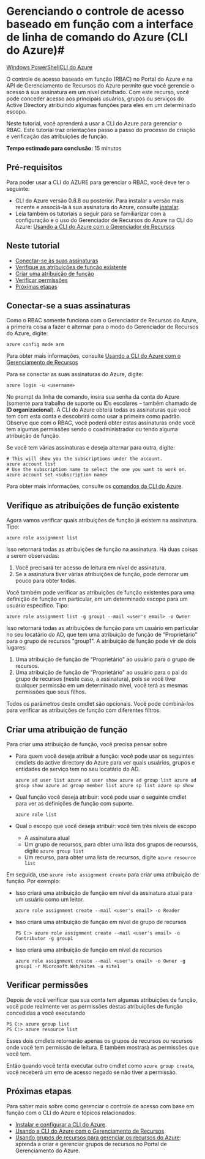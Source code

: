 <properties
	pageTitle="Como gerenciar o controle de acesso baseado em função com a CLI do Azure para Mac, Linux e Windows"
	description="Como gerenciar o controle de acesso baseado em função com a CLI do Azure"
	services=""
	documentationCenter=""
	authors="squillace"
	manager="timlt"
	editor="tomfitz"/>

<tags
	ms.service="multiple"
	ms.workload="multiple"
	ms.tgt_pltfrm="command-line-interface"
	ms.devlang="na"
	ms.topic="article"
	ms.date="04/26/2015"
	ms.author="tomfitz"/>

# Gerenciando o controle de acesso baseado em função com a interface de linha de comando do Azure (CLI do Azure)#

<div class="dev-center-tutorial-selector sublanding"><a href="/documentation/articles/powershell-rbac.md" title="Windows PowerShell" class="current">Windows PowerShell</a><a href="/documentation/articles/xplat-cli-rbac.md" title="CLI do Azure">CLI do Azure</a></div>

O controle de acesso baseado em função (RBAC) no Portal do Azure e na API de Gerenciamento de Recursos do Azure permite que você gerencie o acesso à sua assinatura em um nível detalhado. Com este recurso, você pode conceder acesso aos principais usuários, grupos ou serviços do Active Directory atribuindo algumas funções para eles em um determinado escopo.

Neste tutorial, você aprenderá a usar a CLI do Azure para gerenciar o RBAC. Este tutorial traz orientações passo a passo do processo de criação e verificação das atribuições de função.

**Tempo estimado para conclusão:** 15 minutos

## Pré-requisitos ##

Para poder usar a CLI do AZURE para gerenciar o RBAC, você deve ter o seguinte:

- CLI do Azure versão 0.8.8 ou posterior. Para instalar a versão mais recente e associá-la à sua assinatura do Azure, consulte [instalar](xplat-cli-install.md).
- Leia também os tutoriais a seguir para se familiarizar com a configuração e o uso do Gerenciador de Recursos do Azure na CLI do Azure: [Usando a CLI do Azure com o Gerenciador de Recursos](xplat-cli-azure-resource-manager.md)

## Neste tutorial ##

* [Conectar-se às suas assinaturas](#connect)
* [Verifique as atribuições de função existente](#check)
* [Criar uma atribuição de função](#create)
* [Verificar permissões](#verify)
* [Próximas etapas](#next)

## <a id="connect"></a>Conectar-se a suas assinaturas ##

Como o RBAC somente funciona com o Gerenciador de Recursos do Azure, a primeira coisa a fazer é alternar para o modo do Gerenciador de Recursos do Azure, digite:

    azure config mode arm

Para obter mais informações, consulte [Usando a CLI do Azure com o Gerenciamento de Recursos](xplat-cli-azure-resource-manager.md)

Para se conectar as suas assinaturas do Azure, digite:

    azure login -u <username>

No prompt da linha de comando, insira sua senha da conta do Azure (somente para trabalho de suporte ou IDs escolares – também chamado de **ID organizacional**). A CLI do Azure obterá todas as assinaturas que você tem com esta conta e descobrirá como usar a primeira como padrão. Observe que com o RBAC, você poderá obter estas assinaturas onde você tem algumas permissões sendo o coadministrador ou tendo alguma atribuição de função.

Se você tem várias assinaturas e deseja alternar para outra, digite:

    # This will show you the subscriptions under the account.
    azure account list
    # Use the subscription name to select the one you want to work on.
    azure account set <subscription name>

Para obter mais informações, consulte os [comandos da CLI do Azure](azure-cli-arm-commands.md).

## <a id="check"></a>Verifique as atribuições de função existente ##

Agora vamos verificar quais atribuições de função já existem na assinatura. Tipo:

    azure role assignment list

Isso retornará todas as atribuições de função na assinatura. Há duas coisas a serem observadas:

1. Você precisará ter acesso de leitura em nível de assinatura.
2. Se a assinatura tiver várias atribuições de função, pode demorar um pouco para obter todas.

Você também pode verificar as atribuições de função existentes para uma definição de função em particular, em um determinado escopo para um usuário específico. Tipo:

    azure role assignment list -g group1 --mail <user's email> -o Owner

Isso retornará todas as atribuições de função para um usuário em particular no seu locatário do AD, que tem uma atribuição de função de “Proprietário" para o grupo de recursos "group1". A atribuição de função pode vir de dois lugares:

1. Uma atribuição de função de “Proprietário" ao usuário para o grupo de recursos.
2. Uma atribuição de função de “Proprietário" ao usuário para o pai do grupo de recursos (neste caso, a assinatura), pois se você tiver qualquer permissão em um determinado nível, você terá as mesmas permissões que seus filhos.

Todos os parâmetros deste cmdlet são opcionais. Você pode combiná-los para verificar as atribuições de função com diferentes filtros.

## <a id="create"></a>Criar uma atribuição de função ##

Para criar uma atribuição de função, você precisa pensar sobre

- Para quem você deseja atribuir a função: você pode usar os seguintes cmdlets do active directory do Azure para ver quais usuários, grupos e entidades de serviço tem no seu locatário do AD.

    `azure ad user list
    azure ad user show
    azure ad group list
    azure ad group show
    azure ad group member list
    azure sp list
    azure sp show`

- Qual função você deseja atribuir: você pode usar o seguinte cmdlet para ver as definições de função com suporte.

    `azure role list`

- Qual o escopo que você deseja atribuir: você tem três níveis de escopo

    - A assinatura atual
    - Um grupo de recursos, para obter uma lista dos grupos de recursos, digite `azure group list`
    - Um recurso, para obter uma lista de recursos, digite `azure resource list`

Em seguida, use `azure role assignment create` para criar uma atribuição de função. Por exemplo:

 - Isso criará uma atribuição de função em nível da assinatura atual para um usuário como um leitor.

    `azure role assignment create --mail <user's email> -o Reader`

- Isso criará uma atribuição de função em nível de grupo de recursos

    `PS C:> azure role assignment create --mail <user's email> -o Contributor -g group1`

- Isso criará uma atribuição de função em nível de recursos

    `azure role assignment create --mail <user's email> -o Owner -g group1 -r Microsoft.Web/sites -u site1`

## <a id="verify"></a>Verificar permissões ##

Depois de você verificar que sua conta tem algumas atribuições de função, você pode realmente ver as permissões destas atribuições de função concedidas a você executando

    PS C:> azure group list
    PS C:> azure resource list

Esses dois cmdlets retornarão apenas os grupos de recursos ou recursos onde você tem permissão de leitura. E também mostrará as permissões que você tem.

Então quando você tenta executar outro cmdlet como `azure group create`, você receberá um erro de acesso negado se não tiver a permissão.

## <a id="next"></a>Próximas etapas ##

Para saber mais sobre como gerenciar o controle de acesso com base em função com o CLI do Azure e tópicos relacionados:

- [Instalar e configurar a CLI do Azure](xplat-cli-install.md).
- [Usando a CLI do Azure com o Gerenciamento de Recursos](xplat-cli-azure-resource-manager.md)
- [Usando grupos de recursos para gerenciar os recursos do Azure](resource-groups-overview.md): aprenda a criar e gerenciar grupos de recursos no Portal de Gerenciamento do Azure.

<!---HONumber=July15_HO4-->